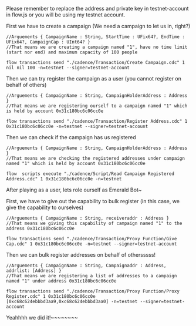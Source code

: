 Please remember to replace the address and private key in testnet-account in flow.js or you will be using my testnet account.

First we have to create a campaign (We need a campaign to let us in, right?)

	//Arguements { CampaignName : String, StartTime : UFix64?, EndTime : UFix64?, CampaignCap : UInt64? }
	//That means we are creating a campaign named "1", have no time limit (start nor end) and maximum capacity of 100 people

	flow transactions send "./cadence/Transaction/Create Campaign.cdc" 1 nil nil 100 -n=testnet --signer=testnet-account


Then we can try register the campaign as a user (you cannot register on behalf of others)

	//Arguements { CampaignName : String, CampaignHolderAddress : Address }
	//That means we are registering ourself to a campaign named "1" which is held by account 0x31c180bc6c06cc0e

	flow transactions send "./cadence/Transaction/Register Address.cdc" 1 0x31c180bc6c06cc0e -n=testnet --signer=testnet-account

Then we can check if the campaign has us registered

	//Arguements { CampaignName : String, CampaignHolderAddress : Address }
	//That means we are checking the registered addresses under campaign named "1" which is held by account 0x31c180bc6c06cc0e

	flow  scripts execute "./cadence/Script/Read Campaign Registered Address.cdc" 1 0x31c180bc6c06cc0e -n=testnet


After playing as a user, lets role ourself as Emerald Bot~


First, we have to give out the capability to bulk register (in this case, we give the capability to ourselves)

	//Arguements { CampaignName : String, receiveraddr : Address }
	//That means we giving this capability of campaign named "1" to the address 0x31c180bc6c06cc0e

	flow transactions send "./cadence/Transaction/Proxy Function/Give Cap.cdc" 1 0x31c180bc6c06cc0e -n=testnet --signer=testnet-account

Then we can bulk register addresses on behalf of othersssss!

	//Arguements { CampaignName : String, Campaignaddr : Address, addrlist: [Address] }
	//That means we are registering a list of addresses to a campaign named "1" under address 0x31c180bc6c06cc0e

	flow transactions send "./cadence/Transaction/Proxy Function/Proxy Register.cdc" 1 0x31c180bc6c06cc0e [0xc68c624ebbbd3aa9,0xc68c624ebbbd3aa0] -n=testnet --signer=testnet-account

Yeahhhh we did it!~~~~~~~~
